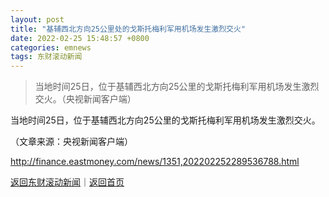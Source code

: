 ```yaml
---
layout: post
title: "基辅西北方向25公里处的戈斯托梅利军用机场发生激烈交火"
date: 2022-02-25 15:48:57 +0800
categories: emnews
tags: 东财滚动新闻
---
```

> 当地时间25日，位于基辅西北方向25公里的戈斯托梅利军用机场发生激烈交火。（央视新闻客户端）

<p>当地时间25日，位于基辅西北方向25公里的戈斯托梅利军用机场发生激烈交火。</p><p class="em_media">（文章来源：央视新闻客户端）</p>

<http://finance.eastmoney.com/news/1351,202202252289536788.html>

[返回东财滚动新闻](//finews.withounder.com/emnews/)｜[返回首页](//finews.withounder.com/)